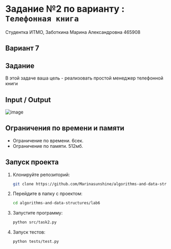 # Задание №2 по варианту  : `Телефонная книга`
Студентка ИТМО,  Заботкина Марина Александровна 465908

## Вариант 7

## Задание 
В этой задаче ваша цель - реализовать простой менеджер телефонной книги

## Input / Output 

![image](https://github.com/user-attachments/assets/57b4f839-3e1c-4ebc-a3a2-87919bf39e89)

## Ограничения по времени и памяти

- Ограничение по времени. 6сек.
- Ограничение по памяти. 512мб.

## Запуск проекта
1. Клонируйте репозиторий:
   ```bash
   git clone https://github.com/Marinasunshine/algorithms-and-data-structures.git
   ```
2. Перейдите в папку с проектом:
   ```bash
   cd algorithms-and-data-structures/lab6
   ```
3. Запустите программу:
   ```bash
   python src/task2.py
   ```

4. Запуск тестов:
   ```bash
   python tests/test.py
   ```
